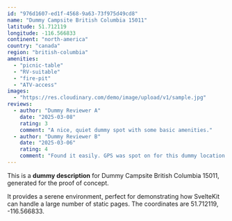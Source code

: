 ```yaml
---
id: "976d1607-ed1f-4568-9a63-73f975d49cd8"
name: "Dummy Campsite British Columbia 15011"
latitude: 51.712119
longitude: -116.566833
continent: "north-america"
country: "canada"
region: "british-columbia"
amenities:
  - "picnic-table"
  - "RV-suitable"
  - "fire-pit"
  - "ATV-access"
images:
  - "https://res.cloudinary.com/demo/image/upload/v1/sample.jpg"
reviews:
  - author: "Dummy Reviewer A"
    date: "2025-03-08"
    rating: 3
    comment: "A nice, quiet dummy spot with some basic amenities."
  - author: "Dummy Reviewer B"
    date: "2025-03-06"
    rating: 4
    comment: "Found it easily. GPS was spot on for this dummy location."
---
```


This is a **dummy description** for Dummy Campsite British Columbia 15011, generated for the proof of concept.

It provides a serene environment, perfect for demonstrating how SvelteKit can handle a large number of static pages. The coordinates are 51.712119, -116.566833.
